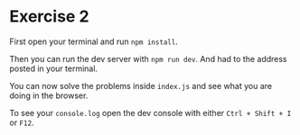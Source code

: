 # Exercise 2

First open your terminal and run `npm install`.

Then you can run the dev server with `npm run dev`. And had to the address posted in your terminal.

You can now solve the problems inside `index.js` and see what you are doing in the browser.

To see your `console.log` open the dev console with either `Ctrl + Shift + I` or `F12`.
